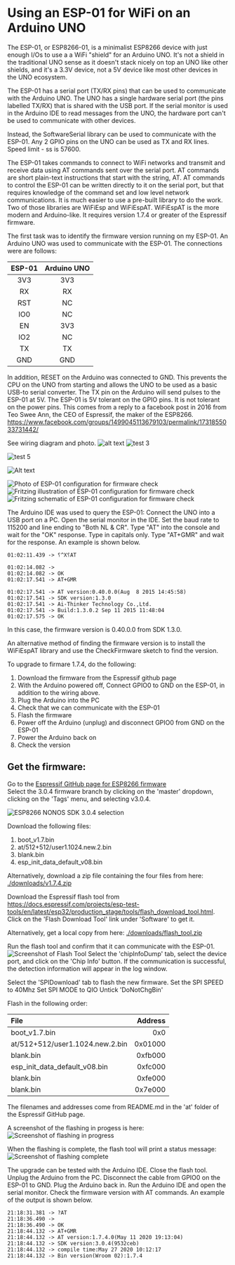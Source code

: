 # Using an ESP-01 for WiFi on an Arduino UNO

The ESP-01, or ESP8266-01, is a minimalist ESP8266 device with just enough I/Os to use a a WiFi "shield" for an Arduino UNO.
It's not a shield in the traditional UNO sense as it doesn't stack nicely on top an UNO like other shields, and it's a 3.3V device, not a 5V device like most other devices in the UNO ecosystem.

The ESP-01 has a serial port (TX/RX pins) that can be used to communicate with the Arduino UNO.
The UNO has a single hardware serial port (the pins labelled TX/RX) that is shared with the USB port.  If the serial monitor is used in the Arduino IDE to read messages from the UNO, the hardware port can't be used to communicate with other devices.

Instead, the SoftwareSerial library can be used to communicate with the ESP-01. Any 2 GPIO pins on the UNO can be used as TX and RX lines.
Speed limit - ss is 57600.

The ESP-01 takes commands to connect to WiFi networks and transmit and receive data using AT commands sent over the serial port.  AT commands are short plain-text instructions that start with the string, AT.
AT commands to control the ESP-01 can be written directly to it on the serial port, but that requires knowledge of the command set and low level network communications.  It is much easier to use a pre-built library to do the work.
Two of those libraries are WiFiEsp and WiFiEspAT.
WiFiEspAT is the more modern and Arduino-like.
It requires version 1.7.4 or greater of the Espressif firmware.

The first task was to identify the firmware version running on my ESP-01.
An Arduino UNO was used to communicate with the ESP-01.
The connections were are follows:

| ESP-01 | Arduino UNO |
|:------:|:-----------:|
| 3V3    | 3V3         |
| RX     | RX          |
| RST    | NC          |
| IO0    | NC          |
| EN     | 3V3         |
| IO2    | NC          |
| TX     | TX          |
| GND    | GND         |

In addition, RESET on the Arduino was connected to GND.
This prevents the CPU on the UNO from starting and allows the UNO to be used as a basic USB-to serial converter.
The TX pin on the Arduino will send pulses to the ESP-01 at 5V.
The ESP-01 is 5V tolerant on the GPIO pins.
It is not tolerant on the power pins.
This comes from a reply to a facebook post in 2016 from Teo Swee Ann, the CEO of Espressif, the maker of the ESP8266.
https://www.facebook.com/groups/1499045113679103/permalink/1731855033731442/

See wiring diagram and photo.
![alt text](https://github.com/xiem7j/ESP-01_flash_1.7.4/blob/main/images/direct_connection_photo.jpg?raw=true)
![test 3](https://camo.githubusercontent.com/c6e240909a082b445706f9bcc9648ffbeb917fa3624e56960bc370f8c6e10e05/687474703a2f2f692e696d6775722e636f6d2f7a544f4e724f442e6a7067)


![test 5](raw.githubusercontent.com/xiem7j/ESP-01_flash_1.7.4/main/images/direct_connection_photo.jpg)



![Alt text](./images/direct_connection_photo.jpg?raw=true "Title")



![Photo of ESP-01 configuration for firmware check](/images/direct_connection_photo.jpg?raw=true)
![Fritzing illustration of ESP-01 configuration for firmware check](images/flash_esp_bb.png)
![Fritzing schematic of ESP-01 configuration for firmware check](images/flash_esp_schem.png)

The Arduino IDE was used to query the ESP-01:
Connect the UNO into a USB port on a PC.
Open the serial monitor in the IDE.
Set the baud rate to 115200 and line ending to "Both NL & CR".
Type "AT" into the console and wait for the "OK" response.  Type in capitals only.
Type "AT+GMR" and wait for the response.  An example is shown below.

```
01:02:11.439 -> ⸮^X⸮AT

01:02:14.082 -> 
01:02:14.082 -> OK
01:02:17.541 -> AT+GMR

01:02:17.541 -> AT version:0.40.0.0(Aug  8 2015 14:45:58)
01:02:17.541 -> SDK version:1.3.0
01:02:17.541 -> Ai-Thinker Technology Co.,Ltd.
01:02:17.541 -> Build:1.3.0.2 Sep 11 2015 11:48:04
01:02:17.575 -> OK
```

In this case, the firmware version is 0.40.0.0 from SDK 1.3.0.

An alternative method of finding the firmware version is to install the WiFiEspAT library and use the CheckFirmware sketch to find the version.

To upgrade to firmare 1.7.4, do the following:
1. Download the firmware from the Espressif github page
2. With the Arduino powered off, Connect GPIO0 to GND on the ESP-01, in addition to the wiring above.
3. Plug the Arduino into the PC
4. Check that we can communicate with the ESP-01
5. Flash the firmware
6. Power off the Arduino (unplug) and disconnect GPIO0 from GND on the ESP-01
7. Power the Arduino back on
8. Check the version

## Get the firmware:
Go to the
[Espressif GitHub page for ESP8266 firmware](https://github.com/espressif/ESP8266_NONOS_SDK "Espressif GitHub")  
Select the 3.0.4 firmware branch by clicking on the 'master' dropdown, clicking on the 'Tags' menu, and selecting v3.0.4.

![ESP8266 NONOS SDK 3.0.4 selection](images/github_tag_v3.0.4.png)

Download the following files:
1. boot_v1.7.bin
2. at/512+512/user1.1024.new.2.bin
3. blank.bin
4. esp_init_data_default_v08.bin

Alternatively, download a zip file containing the four files from here:
[./downloads/v1.7.4.zip](../wifi_shield/downloads/v1.7.4.zip)

Download the Espressif flash tool from
<https://docs.espressif.com/projects/esp-test-tools/en/latest/esp32/production_stage/tools/flash_download_tool.html>.
Click on the 'Flash Download Tool' link under 'Software' to get it.

Alternatively, get a local copy from here:
[./downloads/flash_tool.zip](../wifi_shield/downloads/v1.7.4.zip)

Run the flash tool and confirm that it can communicate with the ESP-01.  
![Screenshot of Flash Tool](images/flash_tool_chip_info.png)
Select the 'chipInfoDump' tab, select the device port, and click on the 'Chip Info' button.
If the communication is successful, the detection information will appear in the log window.

Select the 'SPIDownload' tab to flash the new firmware.
Set the SPI SPEED to 40Mhz
Set SPI MODE to QIO
Untick 'DoNotChgBin'

Flash in the following order:

|  File | Address |
|:------|-----------:|
| boot_v1.7.bin | 0x0 |
| at/512+512/user1.1024.new.2.bin | 0x01000 |
| blank.bin | 0xfb000 |
|esp_init_data_default_v08.bin | 0xfc000 |
| blank.bin | 0xfe000 |
| blank.bin | 0x7e000 |


The filenames and addresses come from README.md in the 'at' folder of the Espressif GitHub page.

A screenshot of the flashing in progess is here:
![Screenshot of flashing in progress](images/flash_in_progress.png)

When the flashing is complete, the flash tool will print a status message:
![Screenshot of flashing complete](images/flash_complete.png)

The upgrade can be tested with the Arduino IDE.
Close the flash tool.
Unplug the Arduino from the PC.  Disconnect the cable from GPIO0 on the ESP-01 to GND.
Plug the Arduino back in.
Run the Arduino IDE and open the serial monitor.  Check the firmware version with AT commands.
An example of the output is shown below.

```
21:18:31.381 -> ?AT
21:18:36.490 -> 
21:18:36.490 -> OK
21:18:44.132 -> AT+GMR
21:18:44.132 -> AT version:1.7.4.0(May 11 2020 19:13:04)
21:18:44.132 -> SDK version:3.0.4(9532ceb)
21:18:44.132 -> compile time:May 27 2020 10:12:17
21:18:44.132 -> Bin version(Wroom 02):1.7.4
```

